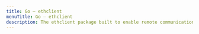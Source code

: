 ```yaml
---
title: Go – ethclient
menuTitle: Go – ethclient
description: The ethclient package built to enable remote communication directly to an ethereum mode, including RPC access over HTTP.
---
```

